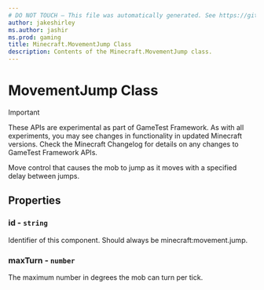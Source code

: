 ```yaml
---
# DO NOT TOUCH — This file was automatically generated. See https://github.com/Mojang/MinecraftScriptingApiDocsGenerator to modify descriptions, examples, etc.
author: jakeshirley
ms.author: jashir
ms.prod: gaming
title: Minecraft.MovementJump Class
description: Contents of the Minecraft.MovementJump class.
---
```

# MovementJump Class
>[!IMPORTANT]
>These APIs are experimental as part of GameTest Framework. As with all experiments, you may see changes in functionality in updated Minecraft versions. Check the Minecraft Changelog for details on any changes to GameTest Framework APIs.

Move control that causes the mob to jump as it moves with a specified delay between jumps.

## Properties
### **id** - `string`
Identifier of this component. Should always be minecraft:movement.jump.


### **maxTurn** - `number`
The maximum number in degrees the mob can turn per tick.



